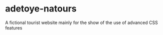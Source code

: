 # adetoye-natours
A fictional tourist website mainly for the show of the use of advanced CSS features
